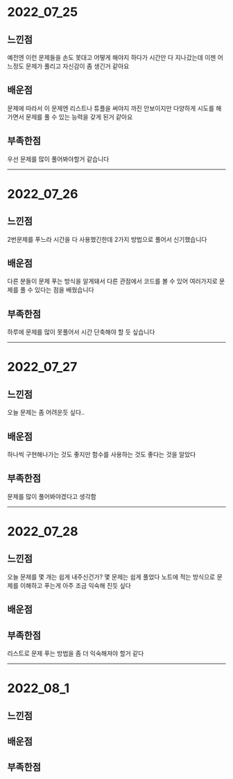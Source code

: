 # 2022_07_25
## 느낀점
예전엔 이런 문제들을 손도 못대고 어떻게 해야지 하다가 시간만 다 지나갔는데
이젠 어느정도 문제가 풀리고 자신감이 좀 생긴거 같아요

## 배운점
문제에 따라서 이 문제엔 리스트나 튜플을 써야지 까진 안보이지만
다양하게 시도를 해가면서 문제를 풀 수 있는 능력을 갖게 된거 같아요


## 부족한점
우선 문제를 많이 풀어봐야할거 같습니다

---
# 2022_07_26
## 느낀점
2번문제를 푸느라 시간을 다 사용했긴한데 2가지 방법으로 풀어서 신기했습니다

## 배운점
다른 분들이 문제 푸는 방식을 알게돼서 다른 관점에서 코드를 볼 수 있어 여러가지로 문제를 풀 수 있다는 점을 배웠습니다


## 부족한점
하루에 문제를 많이 못풀어서 시간 단축해야 할 듯 싶습니다

---
# 2022_07_27
## 느낀점
오늘 문제는 좀 어려운듯 싶다..

## 배운점
하나씩 구현해나가는 것도 좋지만 함수를 사용하는 것도 좋다는 것을 알았다


## 부족한점
문제를 많이 풀어봐야겠다고 생각함

---
# 2022_07_28
## 느낀점
오늘 문제를 몇 개는 쉽게 내주신건가?
몇 문제는 쉽게 풀었다
노트에 적는 방식으로 문제를 이해하고 푸는게 아주 조금 익숙해 진듯 싶다

## 배운점


## 부족한점
리스트로 문제 푸는 방법을 좀 더 익숙해져야 할거 같다

---
# 2022_08_1
## 느낀점


## 배운점


## 부족한점
